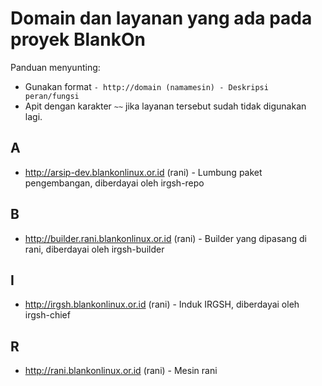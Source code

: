 # Domain dan layanan yang ada pada proyek BlankOn

Panduan menyunting:
- Gunakan format `- http://domain (namamesin) - Deskripsi peran/fungsi`
- Apit dengan karakter `~~` jika layanan tersebut sudah tidak digunakan lagi.

## A

- http://arsip-dev.blankonlinux.or.id (rani) - Lumbung paket pengembangan, diberdayai oleh irgsh-repo


## B

- http://builder.rani.blankonlinux.or.id (rani) - Builder yang dipasang di rani, diberdayai oleh irgsh-builder

## I

- http://irgsh.blankonlinux.or.id (rani) - Induk IRGSH, diberdayai oleh irgsh-chief

## R

- http://rani.blankonlinux.or.id (rani) - Mesin rani
